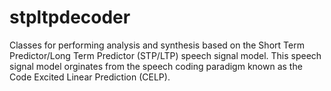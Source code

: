 # stpltpdecoder
Classes for performing analysis and synthesis based on the Short Term Predictor/Long Term Predictor (STP/LTP) speech signal model. This speech signal model orginates from the speech coding paradigm known as the Code Excited Linear Prediction (CELP).
